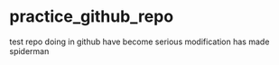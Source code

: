 # practice_github_repo
test repo
doing in github
have become serious
modification has made
spiderman
